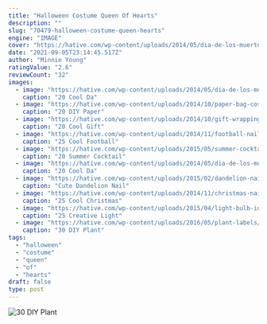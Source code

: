 ```yaml
---
title: "Halloween Costume Queen Of Hearts"
description: ""
slug: "70479-halloween-costume-queen-hearts"
engine: "IMAGE"
cover: "https://hative.com/wp-content/uploads/2014/05/dia-de-los-muertos/20-steampunk-dia-de-los-muertos.jpg"
date: "2021-09-05T23:14:45.517Z"
author: "Minnie Young"
ratingValue: "2.6"
reviewCount: "32"
images:
  - image: "https://hative.com/wp-content/uploads/2014/05/dia-de-los-muertos/20-steampunk-dia-de-los-muertos.jpg"
    caption: "20 Cool Da"
  - image: "https://hative.com/wp-content/uploads/2014/10/paper-bag-costume-ideas/18-paper-bag-masks.jpg"
    caption: "20 DIY Paper"
  - image: "https://hative.com/wp-content/uploads/2014/10/gift-wrapping-ideas/14-cool-gift-wrapping-ideas.jpg"
    caption: "20 Cool Gift"
  - image: "https://hative.com/wp-content/uploads/2014/11/football-nail-art-designs/2-cool-football-nail-art-designs.jpg"
    caption: "25 Cool Football"
  - image: "https://hative.com/wp-content/uploads/2015/05/summer-cocktail-recipes/20-summer-cocktail-recipes.jpg"
    caption: "20 Summer Cocktail"
  - image: "https://hative.com/wp-content/uploads/2014/05/dia-de-los-muertos/18-dia-de-los-muertos-make-up.jpg"
    caption: "20 Cool Da"
  - image: "https://hative.com/wp-content/uploads/2015/02/dandelion-nails/6-dandelion-nail-art.jpg"
    caption: "Cute Dandelion Nail"
  - image: "https://hative.com/wp-content/uploads/2014/11/christmas-nail-designs/8-cool-christmas-nail-designs.jpg"
    caption: "25 Cool Christmas"
  - image: "https://hative.com/wp-content/uploads/2015/04/light-bulb-ideas/11-creative-light-bulb-diy-ideas.jpg"
    caption: "25 Creative Light"
  - image: "https://hative.com/wp-content/uploads/2016/05/plant-labels/39-diy-plant-label-ideas.jpg"
    caption: "30 DIY Plant"
tags:
  - "halloween"
  - "costume"
  - "queen"
  - "of"
  - "hearts"
draft: false
type: post
---
```



![30 DIY Plant](https://hative.com/wp-content/uploads/2016/05/plant-labels/39-diy-plant-label-ideas.jpg "30 DIY Plant")


<!--inArticleAds-->

<!--galleryOne-->


<!--inArticleAds-->

<!--galleryTwo-->


<!--galleryThree-->

